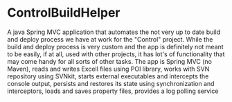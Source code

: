 # ControlBuildHelper
A java Spring MVC application that automates the not very up to date build and deploy process we have at work for the "Control" project. While the build and deploy process is very custom and the app is definitely not meant to be easily, if at all, used with other projects, it has lot's of functionality that may come handy for all sorts of other tasks. The app is Spring MVC (no Maven), reads and writes Excell files using POI library, works with SVN repository using SVNkit, starts external executables and intercepts the console output, persists and restores its state using synchronization and interceptors, loads and saves property files, provides a log polling service
